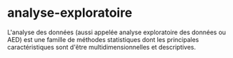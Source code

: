 # analyse-exploratoire
L'analyse des données (aussi appelée analyse exploratoire des données ou AED) est une famille de méthodes statistiques dont les principales caractéristiques sont d'être multidimensionnelles et descriptives.
